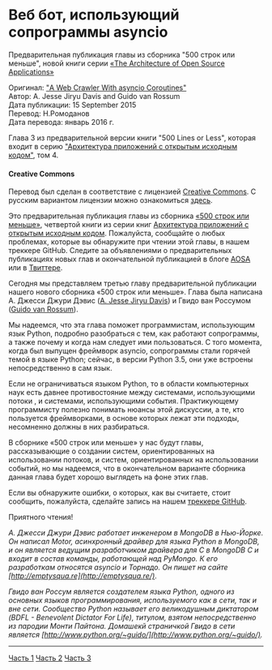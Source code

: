 # Веб бот, использующий сопрограммы asyncio

Предварительная публикация главы из сборника "500 строк или меньше", новой книги серии [«The Architecture of Open Source Applications»](http://rus-linux.net/MyLDP/BOOKS/Architecture-Open-Source-Applications/index.html)  

Оригинал: ["A Web Crawler With asyncio Coroutines"](http://aosabook.org/en/500L/a-web-crawler-with-asyncio-coroutines.html)  
Автор: A. Jesse Jiryu Davis and Guido van Rossum  
Дата публикации: 15 September 2015  
Перевод: Н.Ромоданов  
Дата перевода: январь 2016 г.  

Глава 3 из предварительной версии книги "500 Lines or Less", которая входит в серию ["Архитектура приложений с открытым исходным кодом"](http://rus-linux.net/MyLDP/BOOKS/Architecture-Open-Source-Applications/index.html), том 4.  

#### Creative Commons  

Перевод был сделан в соответствие с лицензией [Creative Commons](http://creativecommons.org/licenses/by/3.0/legalcode). С русским вариантом лицензии можно ознакомиться [здесь](http://wiki.creativecommons.org/images/0/03/Attribution_3.0_%D0%A1%D0%A1_BY_rus.pdf).  

Это предварительная публикация главы из сборника [«500 строк или меньше»](https://github.com/aosabook/500lines/blob/master/README.md), четвертой книги из серии книг [Архитектура приложений с открытым исходным кодом](http://aosabook.org/). Пожалуйста, сообщайте о любых проблемах, которые вы обнаружите при чтении этой главы, в нашем треккере GitHub. Следите за объявлениями о предварительных публикациях новых глав и окончательной публикацией в блоге [AOSA](http://aosabook.org/blog/) или в [Твиттере](https://twitter.com/aosabook).  

Сегодня мы представляем третью главу предварительной публикации нашего нового сборника «500 строк или меньше». Глава была написана А. Джесси Джури Дэвис ([A. Jesse Jiryu Davis](https://twitter.com/jessejiryudavis)) и Гвидо ван Россумом ([Guido van Rossum](https://twitter.com/gvanrossum)).  

Мы надеемся, что эта глава поможет программистам, использующим язык Python, подробно разобраться с тем, как работают сопрограммы, а также почему и когда нам следует ими пользоваться. С того момента, когда был выпущен фреймворк asyncio, сопрограммы стали горячей темой в языке Python; сейчас, в версии Python 3.5, они уже встроены непосредственно в сам язык.  

Если не ограничиваться языком Python, то в области компьютерных наук есть давнее противостояние между системами, использующими потоки , и системами, использующими события. Практикующему программисту полезно понимать нюансы этой дискуссии, а те, кто пользуется фреймворками, в основе которых лежат эти подходы, несомненно должны в них разбираться.  

В сборнике «500 строк или меньше» у нас будут главы, рассказывающие о создании систем, ориентированных на использовании потоков, и систем, ориентированных на использовании событий, но мы надеемся, что в окончательном варианте сборника данная глава будет хорошо выглядеть на фоне этих глав.  

Если вы обнаружите ошибки, о которых, как вы считаете, стоит сообщить, пожалуйста, сделайте запись на нашем [треккере GitHub](https://github.com/aosabook/500lines/issues).  

Приятного чтения!  

_А. Джесси Джури Дэвис работает инженером в MongoDB в Нью-Йорке. Он написал Motor, асинхронный драйвер для языка Python в MongoDB, и он является ведущим разработчиком драйвера для C в MongoDB C и входит в состав команды, работающей над PyMongo. К его разработкам относятся asyncio и Торнадо. Он пишет на сайте [http://emptysqua.re](http://emptysqua.re/)_.

_Гвидо ван Россум является создателем языка Python, одного из основных языков программирования, используемого как в сети, так и вне сети. Сообщество Python называет его великодушным диктатором (BDFL - Benevolent Dictator For Life), титулом, взятом непосредственно из пародии Монти Пайтона. Домашекй страничкой Гвидо в сети является [http://www.python.org/~guido/](http://www.python.org/~guido/)._

---

[Часть 1](https://github.com/igorzakhar/Web-crawler-with-asyncio-coroutines/blob/master/Part_1.md)
[Часть 2]()
[Часть 3]()
